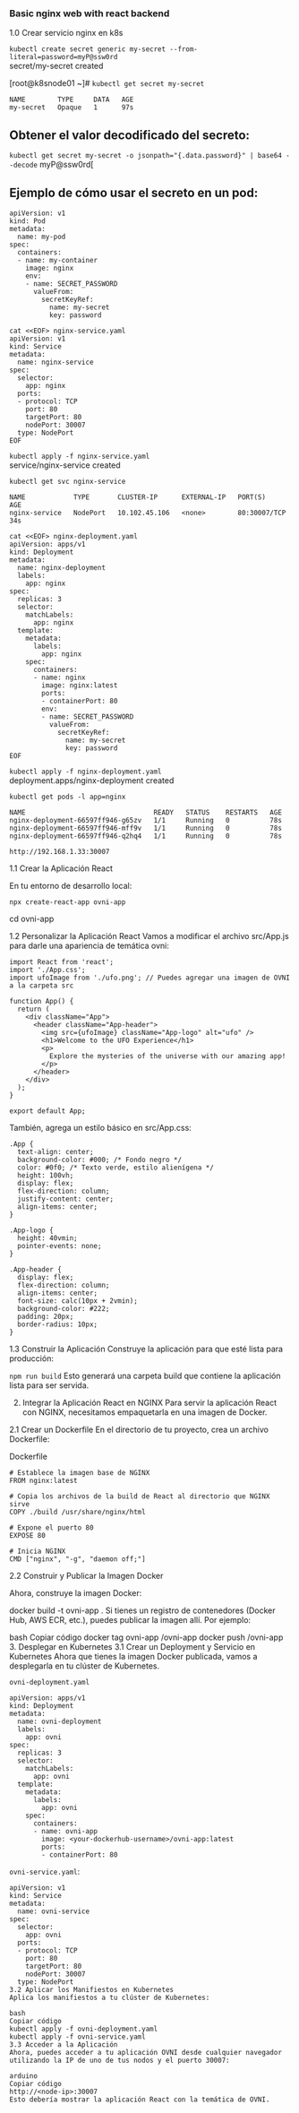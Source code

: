 ### Basic nginx web with react backend

1.0 Crear servicio nginx en k8s

`kubectl create secret generic my-secret --from-literal=password=myP@ssw0rd` <br>
secret/my-secret created

[root@k8snode01 ~]#
`kubectl get secret my-secret`

```
NAME        TYPE     DATA   AGE
my-secret   Opaque   1      97s
```

## Obtener el valor decodificado del secreto:

`kubectl get secret my-secret -o jsonpath="{.data.password}" | base64 --decode`
myP@ssw0rd[

## Ejemplo de cómo usar el secreto en un pod:

```
apiVersion: v1
kind: Pod
metadata:
  name: my-pod
spec:
  containers:
  - name: my-container
    image: nginx
    env:
    - name: SECRET_PASSWORD
      valueFrom:
        secretKeyRef:
          name: my-secret
          key: password
```

```
cat <<EOF> nginx-service.yaml
apiVersion: v1
kind: Service
metadata:
  name: nginx-service
spec:
  selector:
    app: nginx
  ports:
  - protocol: TCP
    port: 80
    targetPort: 80
    nodePort: 30007
  type: NodePort
EOF
```

`kubectl apply -f nginx-service.yaml`<br>
service/nginx-service created

`kubectl get svc nginx-service`

```
NAME            TYPE       CLUSTER-IP      EXTERNAL-IP   PORT(S)        AGE
nginx-service   NodePort   10.102.45.106   <none>        80:30007/TCP   34s
```

```
cat <<EOF> nginx-deployment.yaml
apiVersion: apps/v1
kind: Deployment
metadata:
  name: nginx-deployment
  labels:
    app: nginx
spec:
  replicas: 3
  selector:
    matchLabels:
      app: nginx
  template:
    metadata:
      labels:
        app: nginx
    spec:
      containers:
      - name: nginx
        image: nginx:latest
        ports:
        - containerPort: 80
        env:
        - name: SECRET_PASSWORD
          valueFrom:
            secretKeyRef:
              name: my-secret
              key: password
EOF
```

`kubectl apply -f nginx-deployment.yaml`<br>
deployment.apps/nginx-deployment created

`kubectl get pods -l app=nginx`

```
NAME                                READY   STATUS    RESTARTS   AGE
nginx-deployment-66597ff946-g65zv   1/1     Running   0          78s
nginx-deployment-66597ff946-mff9v   1/1     Running   0          78s
nginx-deployment-66597ff946-q2hq4   1/1     Running   0          78s
```

`http://192.168.1.33:30007`

1.1 Crear la Aplicación React

En tu entorno de desarrollo local:

`npx create-react-app ovni-app`

cd ovni-app

1.2 Personalizar la Aplicación React
Vamos a modificar el archivo src/App.js para darle una apariencia de temática ovni:

```
import React from 'react';
import './App.css';
import ufoImage from './ufo.png'; // Puedes agregar una imagen de OVNI a la carpeta src

function App() {
  return (
    <div className="App">
      <header className="App-header">
        <img src={ufoImage} className="App-logo" alt="ufo" />
        <h1>Welcome to the UFO Experience</h1>
        <p>
          Explore the mysteries of the universe with our amazing app!
        </p>
      </header>
    </div>
  );
}

export default App;
```

También, agrega un estilo básico en src/App.css:

```
.App {
  text-align: center;
  background-color: #000; /* Fondo negro */
  color: #0f0; /* Texto verde, estilo alienígena */
  height: 100vh;
  display: flex;
  flex-direction: column;
  justify-content: center;
  align-items: center;
}

.App-logo {
  height: 40vmin;
  pointer-events: none;
}

.App-header {
  display: flex;
  flex-direction: column;
  align-items: center;
  font-size: calc(10px + 2vmin);
  background-color: #222;
  padding: 20px;
  border-radius: 10px;
}
```

1.3 Construir la Aplicación
Construye la aplicación para que esté lista para producción:

`npm run build`
Esto generará una carpeta build que contiene la aplicación lista para ser servida.

2. Integrar la Aplicación React en NGINX
   Para servir la aplicación React con NGINX, necesitamos empaquetarla en una imagen de Docker.

2.1 Crear un Dockerfile
En el directorio de tu proyecto, crea un archivo Dockerfile:

Dockerfile

```
# Establece la imagen base de NGINX
FROM nginx:latest

# Copia los archivos de la build de React al directorio que NGINX sirve
COPY ./build /usr/share/nginx/html

# Expone el puerto 80
EXPOSE 80

# Inicia NGINX
CMD ["nginx", "-g", "daemon off;"]
```

2.2 Construir y Publicar la Imagen Docker

Ahora, construye la imagen Docker:

docker build -t ovni-app .
Si tienes un registro de contenedores (Docker Hub, AWS ECR, etc.), puedes publicar la imagen allí. Por ejemplo:

bash
Copiar código
docker tag ovni-app <your-dockerhub-username>/ovni-app
docker push <your-dockerhub-username>/ovni-app 3. Desplegar en Kubernetes
3.1 Crear un Deployment y Servicio en Kubernetes
Ahora que tienes la imagen Docker publicada, vamos a desplegarla en tu clúster de Kubernetes.

`ovni-deployment.yaml`

```
apiVersion: apps/v1
kind: Deployment
metadata:
  name: ovni-deployment
  labels:
    app: ovni
spec:
  replicas: 3
  selector:
    matchLabels:
      app: ovni
  template:
    metadata:
      labels:
        app: ovni
    spec:
      containers:
      - name: ovni-app
        image: <your-dockerhub-username>/ovni-app:latest
        ports:
        - containerPort: 80
```

`ovni-service.yaml`:

```
apiVersion: v1
kind: Service
metadata:
  name: ovni-service
spec:
  selector:
    app: ovni
  ports:
  - protocol: TCP
    port: 80
    targetPort: 80
    nodePort: 30007
  type: NodePort
3.2 Aplicar los Manifiestos en Kubernetes
Aplica los manifiestos a tu clúster de Kubernetes:

bash
Copiar código
kubectl apply -f ovni-deployment.yaml
kubectl apply -f ovni-service.yaml
3.3 Acceder a la Aplicación
Ahora, puedes acceder a tu aplicación OVNI desde cualquier navegador utilizando la IP de uno de tus nodos y el puerto 30007:

arduino
Copiar código
http://<node-ip>:30007
Esto debería mostrar la aplicación React con la temática de OVNI.
```
